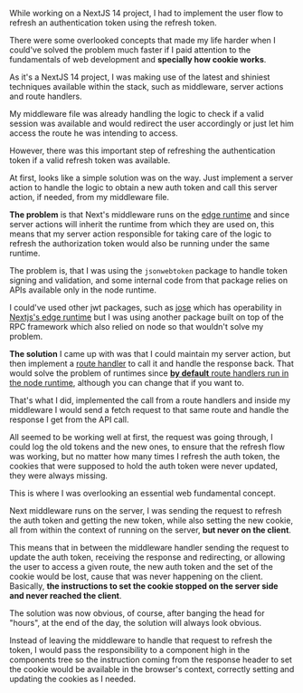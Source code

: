 
While working on a NextJS 14 project, I had to implement the user flow to refresh an authentication token using the refresh token.

There were some overlooked concepts that made my life harder when I could've solved the problem much faster if I paid attention to the fundamentals of web development and **specially how cookie works**.

As it's a NextJS 14 project, I was making use of the latest and shiniest techniques available within the stack, such as middleware, server actions and route handlers.

My middleware file was already handling the logic to check if a valid session was available and would redirect the user accordingly or just let him access the route he was intending to access.

However, there was this important step of refreshing the authentication token if a valid refresh token was available.

At first, looks like a simple solution was on the way. Just implement a server action to handle the logic to obtain a new auth token and call this server action, if needed, from my middleware file.

**The problem** is that Next's middleware runs on the [edge runtime](https://nextjs.org/docs/pages/api-reference/edge) and since server actions will inherit the runtime from which they are used on, this means that my server action responsible for taking care of the logic to refresh the authorization token would also be running under the same runtime.

The problem is, that I was using the `jsonwebtoken` package to handle token signing and validation, and some internal code from that package relies on APIs available only in the node runtime.

I could've used other jwt packages, such as [jose](https://github.com/panva/jose) which has operability in [Nextjs's edge runtime](https://github.com/panva/jose?tab=readme-ov-file#supported-runtimes) but I was using another package built on top of the RPC framework which also relied on node so that wouldn't solve my problem.

**The solution** I came up with was that I could maintain my server action, but then implement a [route handler](https://nextjs.org/docs/app/building-your-application/routing/route-handlers) to call it and handle the response back. That would solve the problem of runtimes since [**by default** route handlers run in the node runtime](https://nextjs.org/docs/app/building-your-application/routing/route-handlers#edge-and-nodejs-runtimes), although you can change that if you want to.

That's what I did, implemented the call from a route handlers and inside my middleware I would send a fetch request to that same route and handle the response I get from the API call.

All seemed to be working well at first, the request was going through, I could log the old tokens and the new ones, to ensure that the refresh flow was working, but no matter how many times I refresh the auth token, the cookies that were supposed to hold the auth token were never updated, they were always missing.

This is where I was overlooking an essential web fundamental concept. 

Next middleware runs on the server, I was sending the request to refresh the auth token and getting the new token, while also setting the new cookie, all from within the context of running on the server, **but never on the client**.

This means that in between the middleware handler sending the request to update the auth token, receiving the response and redirecting, or allowing the user to access a given route, the new auth token and the set of the cookie would be lost, cause that was never happening on the client. Basically, **the instructions to set the cookie stopped on the server side and never reached the client**.

The solution was now obvious, of course, after banging the head for "hours", at the end of the day, the solution will always look obvious.

Instead of leaving the middleware to handle that request to refresh the token, I would pass the responsibility to a component high in the components tree so the instruction coming from the response header to set the cookie would be available in the browser's context, correctly setting and updating the cookies as I needed. 

